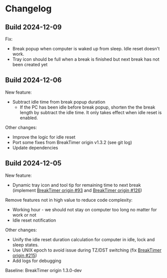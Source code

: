 # Changelog

## Build 2024-12-09

Fix:

- Break popup when computer is waked up from sleep. Idle reset doesn't work.
- Tray icon should be full when a break is finished but next break has not been created yet

## Build 2024-12-06

New feature:

- Subtract idle time from break popup duration
  - If the PC has been idle before break popup, shorten the the break length by subtract the idle time. It only takes effect when idle reset is enabled.

Other changes:

- Improve the logic for idle reset
- Port some fixes from BreakTimer origin v1.3.2 (see git log)
- Update dependencies

## Build 2024-12-05

New feature:

- Dynamic tray icon and tool tip for remaining time to next break (implement [BreakTimer origin #93](https://github.com/tom-james-watson/breaktimer-app/issues/93) and [BreakTimer origin #126](https://github.com/tom-james-watson/breaktimer-app/issues/126))

Remove features not in high value to reduce code complexity:

- Working hour - we should not stay on computer too long no matter for work or not
- Idle reset notification

Other changes:

- Unify the idle reset duration calculation for computer in idle, lock and sleep states.
- Use UNIX epoch to avoid issue during TZ/DST switching (fix [BreakTimer origin #215](https://github.com/tom-james-watson/breaktimer-app/issues/215))
- Add logs for debugging

Baseline: BreakTimer origin 1.3.0-dev
